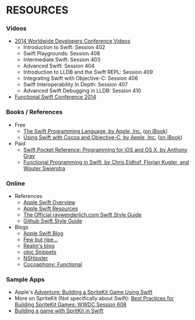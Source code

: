# RESOURCES

### Videos
- [2014 Worldwide Developers Conference Videos](https://developer.apple.com/videos/wwdc/2014/)
  - Introduction to Swift: Session 402
  - Swift Playgrounds: Session 408
  - Intermediate Swift: Session 403
  - Advanced Swift: Session 404
  - Introduction to LLDB and the Swift REPL: Session 409
  - Integrating Swift with Objective-C: Session 406
  - Swift Interoperability In Depth: Session 407
  - Advanced Swift Debugging in LLDB: Session 410
- [Functional Swift Conference 2014](http://2014.funswiftconf.com/)

### Books / References
- Free
  - [The Swift Programming Language, by Apple, Inc.](https://developer.apple.com/library/ios/documentation/Swift/Conceptual/Swift_Programming_Language/index.html#//apple_ref/doc/uid/TP40014097-CH3-XID_0) ([on iBook](https://itunes.apple.com/us/book/swift-programming-language/id881256329?mt=11))
  - [Using Swift with Cocoa and Objective-C, by Apple, Inc.](https://developer.apple.com/library/ios/documentation/Swift/Conceptual/BuildingCocoaApps/index.html#//apple_ref/doc/uid/TP40014216-CH2-XID_0) ([on iBook](https://itunes.apple.com/us/book/using-swift-cocoa-objective/id888894773?mt=11))
- Paid
  - [Swift Pocket Reference: Programming for iOS and OS X, by Anthony Gray](http://shop.oreilly.com/product/0636920035640.do)
  - [Functional Programming in Swift, by Chris Eidhof, Florian Kugler, and Wouter Swierstra](http://www.objc.io/books/)

### Online
- References
  - [Apple Swift Overview](https://developer.apple.com/swift/)
  - [Apple Swift Resources](https://developer.apple.com/swift/resources/)
  - [The Official raywenderlich.com Swift Style Guide](https://github.com/raywenderlich/swift-style-guide)
  - [Github Swift Style Guide](https://github.com/github/swift-style-guide)
- Blogs
  - [Apple Swift Blog](https://developer.apple.com/swift/blog/)
  - [Few but ripe...](http://www.fewbutripe.com/)
  - [Realm's blog](http://realm.io/news/)
  - [objc Snippets](http://www.objc.io/snippets/)
  - [NSHipster](http://nshipster.com/)
  - [Cocoaphony: Functional](http://robnapier.net/categories/functional)

### Sample Apps
- Apple's [Adventure: Building a SpriteKit Game Using Swift](https://developer.apple.com/library/ios/samplecode/Adventure-Swift/Introduction/Intro.html)
- More on SpriteKit (Not specifically about Swift): [Best Practices for Building SpriteKit Games: WWDC Session 608](http://devstreaming.apple.com/videos/wwdc/2014/608xx0tzmkcqkrn/608/608_hd_best_practices_for_building_spritekit_games.mov?dl=1)
- [Building a game with SpritKit in Swift](https://github.com/mudphone/SpaceRun)

